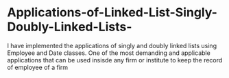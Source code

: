 # Applications-of-Linked-List-Singly-Doubly-Linked-Lists-
I have implemented the applications of singly and doubly linked lists using Employee and Date classes. One of the most demanding and applicable applications that can be used insisde any firm or institute to keep the record of employee of a firm
